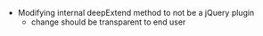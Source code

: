 * Modifying internal deepExtend method to not be a jQuery plugin
    * change should be transparent to end user